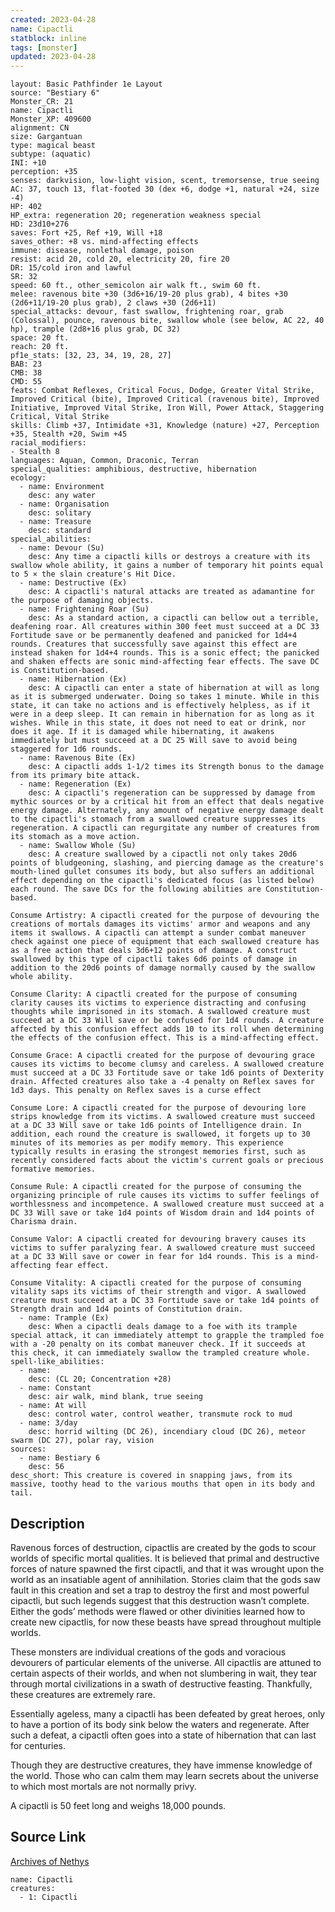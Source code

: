 ```yaml
---
created: 2023-04-28
name: Cipactli
statblock: inline
tags: [monster]
updated: 2023-04-28
---
```

```statblock
layout: Basic Pathfinder 1e Layout
source: "Bestiary 6"
Monster_CR: 21
name: Cipactli
Monster_XP: 409600
alignment: CN
size: Gargantuan
type: magical beast
subtype: (aquatic)
INI: +10
perception: +35
senses: darkvision, low-light vision, scent, tremorsense, true seeing
AC: 37, touch 13, flat-footed 30 (dex +6, dodge +1, natural +24, size -4)
HP: 402
HP_extra: regeneration 20; regeneration weakness special
HD: 23d10+276
saves: Fort +25, Ref +19, Will +18
saves_other: +8 vs. mind-affecting effects
immune: disease, nonlethal damage, poison
resist: acid 20, cold 20, electricity 20, fire 20
DR: 15/cold iron and lawful
SR: 32
speed: 60 ft., other_semicolon air walk ft., swim 60 ft.
melee: ravenous bite +30 (3d6+16/19-20 plus grab), 4 bites +30 (2d6+11/19-20 plus grab), 2 claws +30 (2d6+11)
special_attacks: devour, fast swallow, frightening roar, grab (Colossal), pounce, ravenous bite, swallow whole (see below, AC 22, 40 hp), trample (2d8+16 plus grab, DC 32)
space: 20 ft.
reach: 20 ft.
pf1e_stats: [32, 23, 34, 19, 28, 27]
BAB: 23
CMB: 38
CMD: 55
feats: Combat Reflexes, Critical Focus, Dodge, Greater Vital Strike, Improved Critical (bite), Improved Critical (ravenous bite), Improved Initiative, Improved Vital Strike, Iron Will, Power Attack, Staggering Critical, Vital Strike
skills: Climb +37, Intimidate +31, Knowledge (nature) +27, Perception +35, Stealth +20, Swim +45
racial_modifiers:
- Stealth 8
languages: Aquan, Common, Draconic, Terran
special_qualities: amphibious, destructive, hibernation
ecology:
  - name: Environment
    desc: any water
  - name: Organisation
    desc: solitary
  - name: Treasure
    desc: standard
special_abilities:
  - name: Devour (Su)
    desc: Any time a cipactli kills or destroys a creature with its swallow whole ability, it gains a number of temporary hit points equal to 5 × the slain creature's Hit Dice.
  - name: Destructive (Ex)
    desc: A cipactli's natural attacks are treated as adamantine for the purpose of damaging objects.
  - name: Frightening Roar (Su)
    desc: As a standard action, a cipactli can bellow out a terrible, deafening roar. All creatures within 300 feet must succeed at a DC 33 Fortitude save or be permanently deafened and panicked for 1d4+4 rounds. Creatures that successfully save against this effect are instead shaken for 1d4+4 rounds. This is a sonic effect; the panicked and shaken effects are sonic mind-affecting fear effects. The save DC is Constitution-based.
  - name: Hibernation (Ex)
    desc: A cipactli can enter a state of hibernation at will as long as it is submerged underwater. Doing so takes 1 minute. While in this state, it can take no actions and is effectively helpless, as if it were in a deep sleep. It can remain in hibernation for as long as it wishes. While in this state, it does not need to eat or drink, nor does it age. If it is damaged while hibernating, it awakens immediately but must succeed at a DC 25 Will save to avoid being staggered for 1d6 rounds.
  - name: Ravenous Bite (Ex)
    desc: A cipactli adds 1-1/2 times its Strength bonus to the damage from its primary bite attack.
  - name: Regeneration (Ex)
    desc: A cipactli's regeneration can be suppressed by damage from mythic sources or by a critical hit from an effect that deals negative energy damage. Alternately, any amount of negative energy damage dealt to the cipactli's stomach from a swallowed creature suppresses its regeneration. A cipactli can regurgitate any number of creatures from its stomach as a move action.
  - name: Swallow Whole (Su)
    desc: A creature swallowed by a cipactli not only takes 20d6 points of bludgeoning, slashing, and piercing damage as the creature's mouth-lined gullet consumes its body, but also suffers an additional effect depending on the cipactli's dedicated focus (as listed below) each round. The save DCs for the following abilities are Constitution-based. 

Consume Artistry: A cipactli created for the purpose of devouring the creations of mortals damages its victims' armor and weapons and any items it swallows. A cipactli can attempt a sunder combat maneuver check against one piece of equipment that each swallowed creature has as a free action that deals 3d6+12 points of damage. A construct swallowed by this type of cipactli takes 6d6 points of damage in addition to the 20d6 points of damage normally caused by the swallow whole ability. 

Consume Clarity: A cipactli created for the purpose of consuming clarity causes its victims to experience distracting and confusing thoughts while imprisoned in its stomach. A swallowed creature must succeed at a DC 33 Will save or be confused for 1d4 rounds. A creature affected by this confusion effect adds 10 to its roll when determining the effects of the confusion effect. This is a mind-affecting effect. 

Consume Grace: A cipactli created for the purpose of devouring grace causes its victims to become clumsy and careless. A swallowed creature must succeed at a DC 33 Fortitude save or take 1d6 points of Dexterity drain. Affected creatures also take a -4 penalty on Reflex saves for 1d3 days. This penalty on Reflex saves is a curse effect 

Consume Lore: A cipactli created for the purpose of devouring lore strips knowledge from its victims. A swallowed creature must succeed at a DC 33 Will save or take 1d6 points of Intelligence drain. In addition, each round the creature is swallowed, it forgets up to 30 minutes of its memories as per modify memory. This experience typically results in erasing the strongest memories first, such as recently considered facts about the victim's current goals or precious formative memories. 

Consume Rule: A cipactli created for the purpose of consuming the organizing principle of rule causes its victims to suffer feelings of worthlessness and incompetence. A swallowed creature must succeed at a DC 33 Will save or take 1d4 points of Wisdom drain and 1d4 points of Charisma drain. 

Consume Valor: A cipactli created for devouring bravery causes its victims to suffer paralyzing fear. A swallowed creature must succeed at a DC 33 Will save or cower in fear for 1d4 rounds. This is a mind-affecting fear effect. 

Consume Vitality: A cipactli created for the purpose of consuming vitality saps its victims of their strength and vigor. A swallowed creature must succeed at a DC 33 Fortitude save or take 1d4 points of Strength drain and 1d4 points of Constitution drain.
  - name: Trample (Ex)
    desc: When a cipactli deals damage to a foe with its trample special attack, it can immediately attempt to grapple the trampled foe with a -20 penalty on its combat maneuver check. If it succeeds at this check, it can immediately swallow the trampled creature whole.
spell-like_abilities:
  - name:
    desc: (CL 20; Concentration +28)
  - name: Constant
    desc: air walk, mind blank, true seeing
  - name: At will
    desc: control water, control weather, transmute rock to mud
  - name: 3/day
    desc: horrid wilting (DC 26), incendiary cloud (DC 26), meteor swarm (DC 27), polar ray, vision
sources:
  - name: Bestiary 6
    desc: 56
desc_short: This creature is covered in snapping jaws, from its massive, toothy head to the various mouths that open in its body and tail.
```
## Description
Ravenous forces of destruction, cipactlis are created by the gods to scour worlds of specific mortal qualities. It is believed that primal and destructive forces of nature spawned the first cipactli, and that it was wrought upon the world as an insatiable agent of annihilation. Stories claim that the gods saw fault in this creation and set a trap to destroy the first and most powerful cipactli, but such legends suggest that this destruction wasn’t complete. Either the gods’ methods were flawed or other divinities learned how to create new cipactlis, for now these beasts have spread throughout multiple worlds. 

These monsters are individual creations of the gods and voracious devourers of particular elements of the universe. All cipactlis are attuned to certain aspects of their worlds, and when not slumbering in wait, they tear through mortal civilizations in a swath of destructive feasting. Thankfully, these creatures are extremely rare. 

Essentially ageless, many a cipactli has been defeated by great heroes, only to have a portion of its body sink below the waters and regenerate. After such a defeat, a cipactli often goes into a state of hibernation that can last for centuries. 

Though they are destructive creatures, they have immense knowledge of the world. Those who can calm them may learn secrets about the universe to which most mortals are not normally privy. 

A cipactli is 50 feet long and weighs 18,000 pounds.
## Source Link
[Archives of Nethys](https://aonprd.com/MonsterDisplay.aspx?ItemName=Cipactli)
```encounter-table
name: Cipactli
creatures:
  - 1: Cipactli
```
